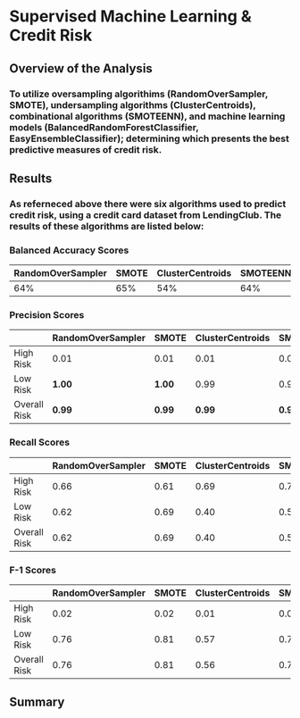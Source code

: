 # Supervised Machine Learning & Credit Risk

## Overview of the Analysis

### To utilize oversampling algorithims (RandomOverSampler, SMOTE), undersampling algorithms (ClusterCentroids), combinational algorithms (SMOTEENN), and machine learning models (BalancedRandomForestClassifier, EasyEnsembleClassifier); determining which presents the best predictive measures of credit risk. 

## Results

### As referneced above there were six algorithms used to predict credit risk, using a credit card dataset from LendingClub. The results of these algorithms are listed below:

### Balanced Accuracy Scores

| RandomOverSampler | SMOTE            | ClusterCentroids | SMOTEENN | BalancedRandomForestClassifier | EasyEnsembleClassifier |
| ----------------- | ---------------- | ---------------- | -------- | ------------------------------ | ---------------------- |
| 64%               | 65%              | 54%              | 64%      | 79%                            |  **93%**               |

### Precision Scores

|               | RandomOverSampler | SMOTE            | ClusterCentroids | SMOTEENN | BalancedRandomForestClassifier | EasyEnsembleClassifier |
| ------------- | ----------------- | ---------------- | ---------------- | -------- | ------------------------------ | ---------------------- |
| High Risk     | 0.01              | 0.01             | 0.01             | 0.01     | 0.03                           | **0.09**               |
| Low Risk      | **1.00**          | **1.00**         | 0.99             | 0.99     | **1.00**                       | **1.00**               |
| Overall Risk  | **0.99**          | **0.99**         | **0.99**         | **0.99** | **0.99**                       | **0.99**               |

### Recall Scores

|               | RandomOverSampler | SMOTE            | ClusterCentroids | SMOTEENN | BalancedRandomForestClassifier | EasyEnsembleClassifier |
| ------------- | ----------------- | ---------------- | ---------------- | -------- | ------------------------------ | ---------------------- |
| High Risk     | 0.66              | 0.61             | 0.69             | 0.72     | 0.70                           | **0.92**               |
| Low Risk      | 0.62              | 0.69             | 0.40             | 0.57     | 0.87                           | **0.94**               |
| Overall Risk  | 0.62              | 0.69             | 0.40             | 0.57     | 0.87                           | **0.94**               |

### F-1 Scores


|               | RandomOverSampler | SMOTE            | ClusterCentroids | SMOTEENN | BalancedRandomForestClassifier | EasyEnsembleClassifier |
| ------------- | ----------------- | ---------------- | ---------------- | -------- | ------------------------------ | ---------------------- |
| High Risk     | 0.02              | 0.02             | 0.01             | 0.02     | 0.06                           | **0.16**               |
| Low Risk      | 0.76              | 0.81             | 0.57             | 0.72     | 0.93                           | **0.97**               |
| Overall Risk  | 0.76              | 0.81             | 0.56             | 0.72     | 0.93                           | **0.97**               |

## Summary
